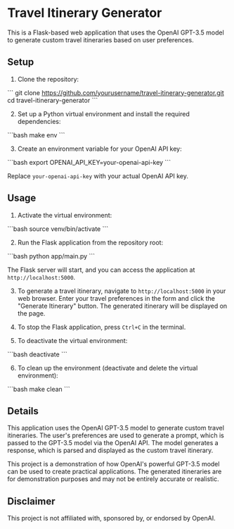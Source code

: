# Travel Itinerary Generator

This is a Flask-based web application that uses the OpenAI GPT-3.5 model to generate custom travel itineraries based on user preferences.

## Setup

1. Clone the repository:

\```
git clone https://github.com/yourusername/travel-itinerary-generator.git
cd travel-itinerary-generator
\```

2. Set up a Python virtual environment and install the required dependencies:

\```bash
make env
\```

3. Create an environment variable for your OpenAI API key:

\```bash
export OPENAI_API_KEY=your-openai-api-key
\```

Replace `your-openai-api-key` with your actual OpenAI API key.

## Usage

1. Activate the virtual environment:

\```bash
source venv/bin/activate
\```

2. Run the Flask application from the repository root:

\```bash
python app/main.py
\```

The Flask server will start, and you can access the application at `http://localhost:5000`.

3. To generate a travel itinerary, navigate to `http://localhost:5000` in your web browser. Enter your travel preferences in the form and click the "Generate Itinerary" button. The generated itinerary will be displayed on the page.

4. To stop the Flask application, press `Ctrl+C` in the terminal.

5. To deactivate the virtual environment:

\```bash
deactivate
\```

6. To clean up the environment (deactivate and delete the virtual environment):

\```bash
make clean
\```

## Details

This application uses the OpenAI GPT-3.5 model to generate custom travel itineraries. The user's preferences are used to generate a prompt, which is passed to the GPT-3.5 model via the OpenAI API. The model generates a response, which is parsed and displayed as the custom travel itinerary.

This project is a demonstration of how OpenAI's powerful GPT-3.5 model can be used to create practical applications. The generated itineraries are for demonstration purposes and may not be entirely accurate or realistic.

## Disclaimer

This project is not affiliated with, sponsored by, or endorsed by OpenAI.
